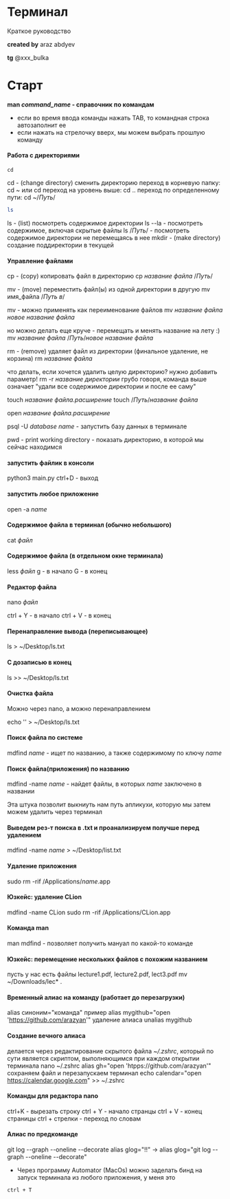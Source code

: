 # Терминал
Краткое руководство

**created by** araz abdyev

**tg** @xxx_bulka

# Старт
**man *command_name* - справочник по командам**

- если во время ввода команды нажать TAB, то командная строка автозаполнит ее
- если нажать на стрелочку вверх, мы можем выбрать прошлую команду

#### Работа с директориями
```
cd
```
cd - (change directory) сменить директорию
переход в корневую папку: cd ~ или cd
переход на уровень выше: cd ..
переход по определенному пути: cd ~/*Путь*/

```zsh
ls
```
ls - (list) посмотреть содержимое директории
ls --la - посмотреть содержимое, включая скрытые файлы
ls /*Путь*/ - посмотреть содержимое директории не перемещаясь в нее
mkdir - (make directory) создание поддиректории в текущей

#### Управление файлами
cp - (copy) копировать файл в директорию
cp *название файла* /*Путь*/

mv - (move) переместить файл(ы) из одной директории в другую
mv имя_файла /*Путь в*/

mv - можно применять как переименование файлов
mv *название файла* *новое название файла*

но можно делать еще круче - перемещать и менять название на лету :)
mv *название файла*  /*Путь*/*новое название файла*

rm - (remove) удаляет файл из директории (финальное удаление, не корзина)
rm *название файла*

что делать, если хочется удалить целую директорию? нужно добавить параметр!
rm -r *название директории*
грубо говоря, команда выше означает "удали все содержимое директории и после ее саму"

touch *название файла.расширение*
touch /*Путь*/*название файла*

open *название файла.расширение*

psql -U *database name* - запустить базу данных в терминале

pwd - print working directory - показать директорию, в которой мы сейчас находимся

#### запустить файлик в консоли
python3 main.py
ctrl+D - выход

#### запустить любое приложение
open -a *name*

#### Содержимое файла в терминал (обычно небольшого)
cat *файл*

#### Содержимое файла (в отдельном окне терминала)
less *файл*
g - в начало
G - в конец

#### Редактор файла
nano *файл*

ctrl + Y - в начало 
ctrl + V  - в конец
#### Перенаправление вывода (переписывающее)
ls > ~/Desktop/ls.txt

#### С дозаписью в конец
ls >> ~/Desktop/ls.txt

#### Очистка файла
Можно через nano, а можно перенаправлением

echo '' > ~/Desktop/ls.txt

#### Поиск файла по системе
mdfind *name* - ищет по названию, а также содержимому по ключу *name*

#### Поиск файла(приложения) по названию
mdfind -name *name* - найдет файлы, в которых *name* заключено в названии

Эта штука позволит выкниуть нам путь апликухи, которую мы затем можем удалить через терминал

#### Выведем рез-т поиска в .txt и проанализируем получше перед удалением
mdfind -name *name* > ~/Desktop/list.txt

#### Удаление приложения
sudo rm -rif /Applications/*name*.app

#### Юзкейс: удаление CLion
mdfind -name CLion
sudo rm -rif /Applications/CLion.app

#### Команда man
man mdfind - позволяет получить мануал по какой-то команде

#### Юзкейс: перемещение нескольких файлов с похожим названием
пусть у нас есть файлы lecture1.pdf, lecture2.pdf, lect3.pdf
mv ~/Downloads/lec* .

#### Временный алиас на команду (работает до перезагрузки)
alias синоним="команда"
пример
alias mygithub="open 'https://github.com/arazyan'"
удаление алиаса
unalias mygithub

#### Создание вечного алиаса
делается через редактирование скрытого файла *~/.zshrc*, который по сути является скриптом, выполняющимся при каждом открытии терминала
nano ~/.zshrc
alias gh="open 'htpps://github.com/arazyan'"
сохраняем файл и перезапускаем терминал
echo calendar="open https://calendar.google.com" >> ~/.zshrc

#### Команды для редактора nano
ctrl+K - вырезать строку
ctrl + Y - начало странцы
ctrl + V - конец страницы
ctrl + стрелки - переход по словам

#### Алиас по предкоманде
git log --graph --oneline --decorate
alias glog="!!"
-> alias glog="git log --graph --oneline --decorate"

* Через программу Automator (MacOs) можно заделать бинд на запуск терминала из любого приложения, у меня это
```
ctrl + T
```